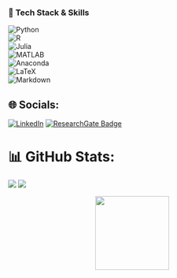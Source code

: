 ### 🚀 **Tech Stack & Skills**  
![Python](https://img.shields.io/badge/Python-3776AB?style=for-the-badge&logo=python&logoColor=white)  
![R](https://img.shields.io/badge/R-276DC3?style=for-the-badge&logo=r&logoColor=white)  
![Julia](https://img.shields.io/badge/Julia-9558B2?style=for-the-badge&logo=julia&logoColor=white)  
![MATLAB](https://img.shields.io/badge/MATLAB-0076A8?style=for-the-badge&logo=mathworks&logoColor=white)   
![Anaconda](https://img.shields.io/badge/Anaconda-42B029?style=for-the-badge&logo=anaconda&logoColor=white)  
![LaTeX](https://img.shields.io/badge/LaTeX-008080?style=for-the-badge&logo=latex&logoColor=white)  
![Markdown](https://img.shields.io/badge/Markdown-000000?style=for-the-badge&logo=markdown&logoColor=white)  

## 🌐 Socials:
[![LinkedIn](https://img.shields.io/badge/LinkedIn-%230077B5.svg?logo=linkedin&logoColor=white)](https://www.linkedin.com/in/mahla-zafaryazdi-65a4882ba/) [![ResearchGate Badge](https://img.shields.io/badge/Research-Gate-9cf)](https://www.researchgate.net/profile/Mahla-Zafaryazdi-2) 

# 📊 GitHub Stats:

![](https://github-readme-stats.vercel.app/api?username=mahlazafar&theme=light&hide_border=false&include_all_commits=false&count_private=false) ![](https://github-readme-stats.vercel.app/api/top-langs/?username=mahlazafar&theme=light&hide_border=false&include_all_commits=true&count_private=true&layout=compact&height=400)<br/>

<p align="center">
  <img src="https://media.tenor.com/y_DklcOGDqYAAAAi/hello-kitty.gif" width="150">
</p>



